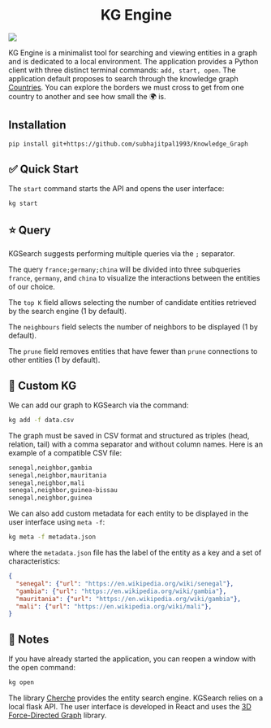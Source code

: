 <div align="center">
  <h1>KG Engine</h1>
</div>

![](kgsearch.gif)

KG Engine is a minimalist tool for searching and viewing entities in a graph and is dedicated to a local environment. The application provides a Python client with three distinct terminal commands: `add, start, open`. The application default proposes to search through the knowledge graph [Countries](https://www.aaai.org/ocs/index.php/SSS/SSS15/paper/view/10257/10026). You can explore the borders we must cross to get from one country to another and see how small the 🌍 is.

## Installation

```sh
pip install git+https://github.com/subhajitpal1993/Knowledge_Graph
```

## ✅ Quick Start

The `start` command starts the API and opens the user interface:

```sh
kg start
```

## ⭐️ Query

KGSearch suggests performing multiple queries via the `;` separator.

The query `france;germany;china` will be divided into three subqueries `france`, `germany`, and `china` to visualize the interactions between the entities of our choice.

The `top K` field allows selecting the number of candidate entities retrieved by the search engine (1 by default).

The `neighbours` field selects the number of neighbors to be displayed (1 by default).

The `prune` field removes entities that have fewer than `prune` connections to other entities (1 by default).

## 🤖 Custom KG

We can add our graph to KGSearch via the command:

```sh
kg add -f data.csv
```

The graph must be saved in CSV format and structured as triples (head, relation, tail) with a comma separator and without column names. Here is an example of a compatible CSV file:

```sh
senegal,neighbor,gambia
senegal,neighbor,mauritania
senegal,neighbor,mali
senegal,neighbor,guinea-bissau
senegal,neighbor,guinea
```

We can also add custom metadata for each entity to be displayed in the user interface using `meta -f`:

```sh
kg meta -f metadata.json
```

where the `metadata.json` file has the label of the entity as a key and a set of characteristics:

```json
{
  "senegal": {"url": "https://en.wikipedia.org/wiki/senegal"},
  "gambia": {"url": "https://en.wikipedia.org/wiki/gambia"},
  "mauritania": {"url": "https://en.wikipedia.org/wiki/gambia"},
  "mali": {"url": "https://en.wikipedia.org/wiki/mali"},
}
```

## 📑 Notes

If you have already started the application, you can reopen a window with the open command:

```sh
kg open
```

The library [Cherche](https://github.com/raphaelsty/cherche) provides the entity search engine. KGSearch relies on a local flask API. The user interface is developed in React and uses the [3D Force-Directed Graph](https://github.com/vasturiano/3d-force-graph) library.

